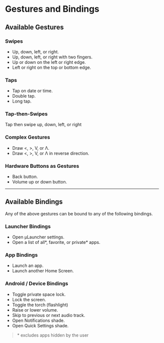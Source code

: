 # Gestures and Bindings

## Available Gestures

### Swipes

- Up, down, left, or right.
- Up, down, left, or right with two fingers.
- Up or down on the left or right edge.
- Left or right on the top or bottom edge.

### Taps

- Tap on date or time.
- Double tap.
- Long tap.

### Tap-then-Swipes

Tap then swipe up, down, left, or right

### Complex Gestures

- Draw <, >, V, or Λ.
- Draw <, >, V, or Λ in reverse direction.

### Hardware Buttons as Gestures

- Back button.
- Volume up or down button.

***

## Available Bindings

Any of the above gestures can be bound to any of the following bindings.

### Launcher Bindings

- Open µLauncher settings.
- Open a list of all*, favorite, or private* apps.

### App Bindings

- Launch an app.
- Launch another Home Screen.

### Android / Device Bindings

- Toggle private space lock.
- Lock the screen.
- Toggle the torch (flashlight)
- Raise or lower volume.
- Skip to previous or next audio track.
- Open Notifications shade.
- Open Quick Settings shade.

> \* excludes apps hidden by the user
